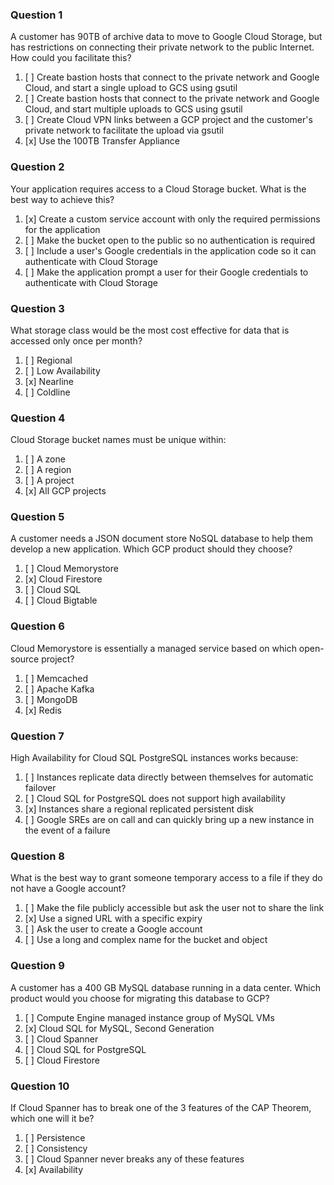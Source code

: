 ### Question 1

A customer has 90TB of archive data to move to Google Cloud Storage, but has restrictions on connecting their private
network to the public Internet. How could you facilitate this?

1. [ ] Create bastion hosts that connect to the private network and Google Cloud, and start a single upload to GCS using
   gsutil
2. [ ] Create bastion hosts that connect to the private network and Google Cloud, and start multiple uploads to GCS
   using
   gsutil
3. [ ] Create Cloud VPN links between a GCP project and the customer's private network to facilitate the upload via
   gsutil
4. [x] Use the 100TB Transfer Appliance

### Question 2

Your application requires access to a Cloud Storage bucket. What is the best way to achieve this?

1. [x] Create a custom service account with only the required permissions for the application
2. [ ] Make the bucket open to the public so no authentication is required
3. [ ] Include a user's Google credentials in the application code so it can authenticate with Cloud Storage
4. [ ] Make the application prompt a user for their Google credentials to authenticate with Cloud Storage

### Question 3

What storage class would be the most cost effective for data that is accessed only once per month?

1. [ ] Regional
2. [ ] Low Availability
3. [x] Nearline
4. [ ] Coldline

### Question 4

Cloud Storage bucket names must be unique within:

1. [ ] A zone
2. [ ] A region
3. [ ] A project
4. [x] All GCP projects

### Question 5

A customer needs a JSON document store NoSQL database to help them develop a new application. Which GCP product should
they choose?

1. [ ] Cloud Memorystore
2. [x] Cloud Firestore
3. [ ] Cloud SQL
4. [ ] Cloud Bigtable

### Question 6

Cloud Memorystore is essentially a managed service based on which open-source project?

1. [ ] Memcached
2. [ ] Apache Kafka
3. [ ] MongoDB
4. [x] Redis

### Question 7

High Availability for Cloud SQL PostgreSQL instances works because:

1. [ ] Instances replicate data directly between themselves for automatic failover
2. [ ] Cloud SQL for PostgreSQL does not support high availability
3. [x] Instances share a regional replicated persistent disk
4. [ ] Google SREs are on call and can quickly bring up a new instance in the event of a failure

### Question 8

What is the best way to grant someone temporary access to a file if they do not have a Google account?

1. [ ] Make the file publicly accessible but ask the user not to share the link
2. [x] Use a signed URL with a specific expiry
3. [ ] Ask the user to create a Google account
4. [ ] Use a long and complex name for the bucket and object

### Question 9

A customer has a 400 GB MySQL database running in a data center. Which product would you choose for migrating this
database to GCP?

1. [ ] Compute Engine managed instance group of MySQL VMs
2. [x] Cloud SQL for MySQL, Second Generation
3. [ ] Cloud Spanner
4. [ ] Cloud SQL for PostgreSQL
5. [ ] Cloud Firestore

### Question 10

If Cloud Spanner has to break one of the 3 features of the CAP Theorem, which one will it be?

1. [ ] Persistence
2. [ ] Consistency
3. [ ] Cloud Spanner never breaks any of these features
4. [x] Availability
